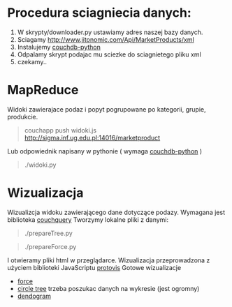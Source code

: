 # Procedura sciagniecia danych:
1. W skrypty/downloader.py ustawiamy adres naszej bazy danych.
2. Sciagamy http://www.jitonomic.com/Api/MarketProducts/xml
3. Instalujemy [couchdb-python](http://code.google.com/p/couchdb-python)
4. Odpalamy skrypt podajac mu sciezke do sciagnietego pliku xml
5. czekamy..

# MapReduce
Widoki zawierajace podaz i popyt pogrupowane po kategorii, grupie, produkcie.

> couchapp push widoki.js http://sigma.inf.ug.edu.pl:14016/marketproduct

Lub odpowiednik napisany w pythonie ( wymaga [couchdb-python](http://code.google.com/p/couchdb-python) )

> ./widoki.py

# Wizualizacja
Wizualizcja widoku zawierającego dane dotyczące podazy.
Wymagana jest biblioteka [couchquery](http://mikeal.github.com/couchquery)
Tworzymy lokalne pliki z danymi:
> ./prepareTree.py

> ./prepareForce.py

I otwieramy pliki html w przeglądarce.
Wizualizacja przeprowadzona z użyciem biblioteki JavaScriptu [protovis](http://vis.stanford.edu/protovis)
Gotowe wizualizacje
 * [force](http://piwnica.gotdns.org/~dogrizz/wizualizacja/force.html)
 * [circle tree](http://piwnica.gotdns.org/~dogrizz/wizualizacja/tree.html) trzeba poszukac danych na wykresie (jest ogromny)
 * [dendogram](http://piwnica.gotdns.org/~dogrizz/wizualizacja/dendogram.html)